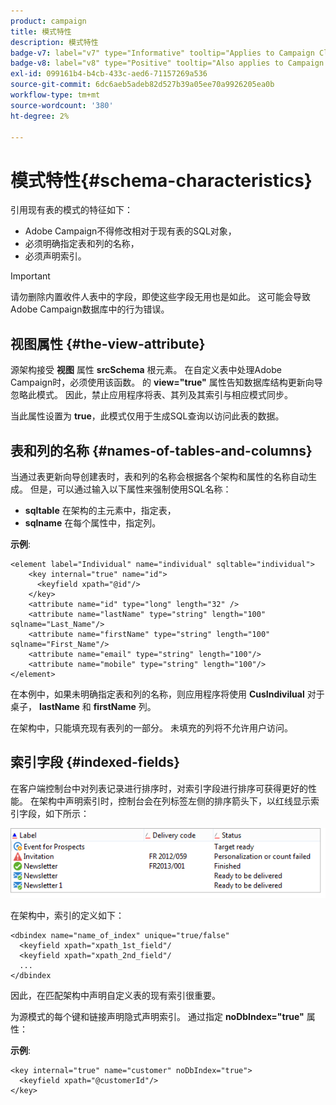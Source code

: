 ```yaml
---
product: campaign
title: 模式特性
description: 模式特性
badge-v7: label="v7" type="Informative" tooltip="Applies to Campaign Classic v7"
badge-v8: label="v8" type="Positive" tooltip="Also applies to Campaign v8"
exl-id: 099161b4-b4cb-433c-aed6-71157269a536
source-git-commit: 6dc6aeb5adeb82d527b39a05ee70a9926205ea0b
workflow-type: tm+mt
source-wordcount: '380'
ht-degree: 2%

---
```


# 模式特性{#schema-characteristics}



引用现有表的模式的特征如下：

* Adobe Campaign不得修改相对于现有表的SQL对象，
* 必须明确指定表和列的名称，
* 必须声明索引。

>[!IMPORTANT]
>
>请勿删除内置收件人表中的字段，即使这些字段无用也是如此。 这可能会导致Adobe Campaign数据库中的行为错误。

## 视图属性 {#the-view-attribute}

源架构接受 **视图** 属性 **srcSchema** 根元素。 在自定义表中处理Adobe Campaign时，必须使用该函数。 的 **view=&quot;true&quot;** 属性告知数据库结构更新向导忽略此模式。 因此，禁止应用程序将表、其列及其索引与相应模式同步。

当此属性设置为 **true**，此模式仅用于生成SQL查询以访问此表的数据。

## 表和列的名称 {#names-of-tables-and-columns}

当通过表更新向导创建表时，表和列的名称会根据各个架构和属性的名称自动生成。 但是，可以通过输入以下属性来强制使用SQL名称：

* **sqltable** 在架构的主元素中，指定表，
* **sqlname** 在每个属性中，指定列。

**示例**:

```
<element label="Individual" name="individual" sqltable="individual">
    <key internal="true" name="id">
      <keyfield xpath="@id"/>
    </key> 
    <attribute name="id" type="long" length="32" />
    <attribute name="lastName" type="string" length="100" sqlname="Last_Name"/>
    <attribute name="firstName" type="string" length="100" sqlname="First_Name"/>
    <attribute name="email" type="string" length="100"/>
    <attribute name="mobile" type="string" length="100"/>
</element>
```

在本例中，如果未明确指定表和列的名称，则应用程序将使用 **CusIndivilual** 对于桌子， **lastName** 和 **firstName** 列。

在架构中，只能填充现有表列的一部分。 未填充的列将不允许用户访问。

## 索引字段 {#indexed-fields}

在客户端控制台中对列表记录进行排序时，对索引字段进行排序可获得更好的性能。 在架构中声明索引时，控制台会在列标签左侧的排序箭头下，以红线显示索引字段，如下所示：

![](assets/s_ncs_integration_mapping_index.png)

在架构中，索引的定义如下：

```
<dbindex name="name_of_index" unique="true/false"
  <keyfield xpath="xpath_1st_field"/
  <keyfield xpath="xpath_2nd_field"/
  ...
</dbindex
```

因此，在匹配架构中声明自定义表的现有索引很重要。

为源模式的每个键和链接声明隐式声明索引。 通过指定 **noDbIndex=&quot;true&quot;** 属性：

**示例**:

```
<key internal="true" name="customer" noDbIndex="true">
  <keyfield xpath="@customerId"/>
</key>
```
